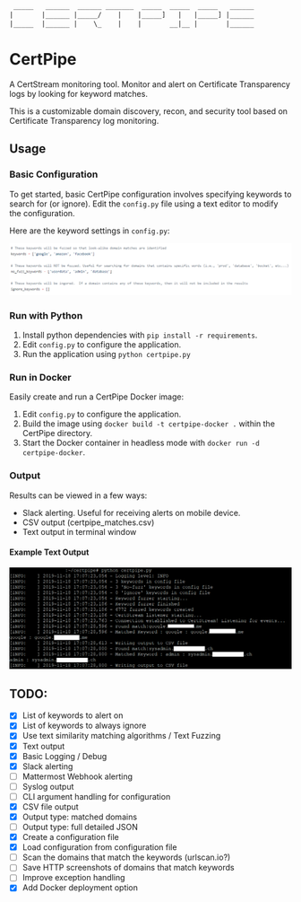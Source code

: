      _____   ______  ______ _______  _____  _____  _____   ______
    |       |______ |_____/    |    |_____]   |   |_____] |______
    |_____  |______ |    \_    |    |       __|__ |       |______


# CertPipe
A CertStream monitoring tool. Monitor and alert on Certificate Transparency logs by looking for keyword matches. 

This is a customizable domain discovery, recon, and security tool based on Certificate Transparency log monitoring.

## Usage

### Basic Configuration

To get started, basic CertPipe configuration involves specifying keywords to search for (or ignore).  Edit the `config.py` file using a text editor to modify the configuration.

Here are the keyword settings in `config.py`:

![Example Screenshot of Keyword Configuration](https://github.com/iSquatch/CertPipe/blob/master/images/certpipe_example_config_screenshot_1.png)

### Run with Python

1. Install python dependencies with `pip install -r requirements`.
2. Edit `config.py` to configure the application.
3. Run the application using `python certpipe.py`

### Run in Docker

Easily create and run a CertPipe Docker image:

1. Edit `config.py` to configure the application.
2. Build the image using `docker build -t certpipe-docker .` within the CertPipe directory.
3. Start the Docker container in headless mode with `docker run -d certpipe-docker`.

### Output

Results can be viewed in a few ways:

- Slack alerting. Useful for receiving alerts on mobile device.
- CSV output (certpipe_matches.csv)
- Text output in terminal window

#### Example Text Output

![Example Screenshot of Text Output](https://github.com/iSquatch/CertPipe/blob/master/images/certpipe_example_screenshot_1.png)


## TODO:

- [x] List of keywords to alert on
- [x] List of keywords to always ignore
- [x] Use text similarity matching algorithms / Text Fuzzing
- [x] Text output
- [x] Basic Logging / Debug
- [x] Slack alerting
- [ ] Mattermost Webhook alerting
- [ ] Syslog output
- [ ] CLI argument handling for configuration
- [x] CSV file output
- [x] Output type: matched domains
- [ ] Output type: full detailed JSON
- [x] Create a configuration file
- [x] Load configuration from configuration file
- [ ] Scan the domains that match the keywords (urlscan.io?)
- [ ] Save HTTP screenshots of domains that match keywords
- [ ] Improve exception handling
- [x] Add Docker deployment option
